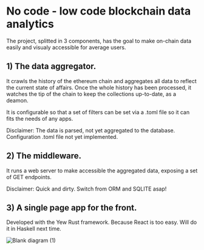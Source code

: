 # No code - low code blockchain data analytics


The project, splitted in 3 components, has the goal to make on-chain data easily and visualy accessible for average users.

## 1) The data aggregator.

It crawls the history of the ethereum chain and aggregates all data to reflect the current state of affairs. Once the whole history has been processed, it watches the tip of the chain to keep the collections up-to-date, as a deamon.

It is configurable so that a set of filters can be set via a .toml file so it can fits the needs of any apps.

Disclaimer: The data is parsed, not yet aggregated to the database. Configuration .toml file not yet implemented.


## 2) The middleware.

It runs a web server to make accessible the aggregated data, exposing a set of GET endpoints.

Disclaimer: Quick and dirty. Switch from ORM and SQLITE asap!

## 3) A single page app for the front.

Developed with the Yew Rust framework. Because React is too easy. Will do it in Haskell next time.


![Blank diagram (1)](https://user-images.githubusercontent.com/33451439/193436465-65e161ed-e1d4-4a19-8779-a6db88007197.jpeg)
